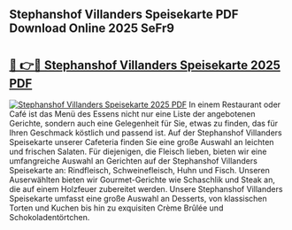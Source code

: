## Stephanshof Villanders Speisekarte PDF Download Online 2025 SeFr9

# <h2><a href="http://gcb9kh9.nevu.top/?p=Stephanshof+Villanders+Speisekarte">🔗 👉🔴 Stephanshof Villanders Speisekarte 2025 PDF</a></h2>

[![Stephanshof Villanders Speisekarte 2025 PDF](https://i.imgur.com/dBaPXMq.png)](http://gcb9kh9.nevu.top/?p=Stephanshof+Villanders+Speisekarte)
In einem Restaurant oder Café ist das Menü des Essens nicht nur eine Liste der angebotenen Gerichte, sondern auch eine Gelegenheit für Sie, etwas zu finden, das für Ihren Geschmack köstlich und passend ist. Auf der Stephanshof Villanders Speisekarte unserer Cafeteria finden Sie eine große Auswahl an leichten und frischen Salaten. Für diejenigen, die Fleisch lieben, bieten wir eine umfangreiche Auswahl an Gerichten auf der Stephanshof Villanders Speisekarte an: Rindfleisch, Schweinefleisch, Huhn und Fisch. Unseren Auserwählten bieten wir Gourmet-Gerichte wie Schaschlik und Steak an, die auf einem Holzfeuer zubereitet werden. Unsere Stephanshof Villanders Speisekarte umfasst eine große Auswahl an Desserts, von klassischen Torten und Kuchen bis hin zu exquisiten Crème Brûlée und Schokoladentörtchen.
